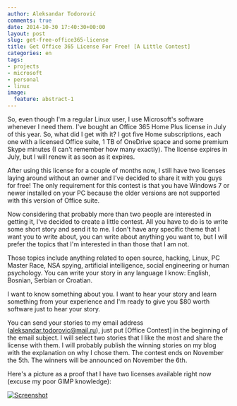 ```yaml
---
author: Aleksandar Todorović
comments: true
date: 2014-10-30 17:40:30+00:00
layout: post
slug: get-free-office365-license
title: Get Office 365 License For Free! [A Little Contest]
categories: en
tags:
- projects
- microsoft
- personal
- linux
image:
  feature: abstract-1
---
```


So, even though I'm a regular Linux user, I use Microsoft's software whenever I need them. I've bought an Office 365 Home Plus license in July of this year. So, what did I get with it? I got five Home subscriptions, each one with a licensed Office suite, 1 TB of OneDrive space and some premium Skype minutes (I can't remember how many exactly). The license expires in July, but I will renew it as soon as it expires.

After using this license for a couple of months now, I still have two licenses laying around without an owner and I've decided to share it with you guys for free! The only requirement for this contest is that you have Windows 7 or newer installed on your PC because the older versions are not supported with this version of Office suite.

Now considering that probably more than two people are interested in getting it, I've decided to create a little contest. All you have to do is to write some short story and send it to me. I don't have any specific theme that I want you to write about, you can write about anything you want to, but I will prefer the topics that I'm interested in than those that I am not.

Those topics include anything related to open source, hacking, Linux, PC Master Race, NSA spying, artificial intelligence, social engineering or human psychology. You can write your story in any language I know: English, Bosnian, Serbian or Croatian.

I want to know something about you. I want to hear your story and learn something from your experience and I'm ready to give you $80 worth software just to hear your story.

You can send your stories to my email address ([aleksandar.todorovic@mail.ru](mailto:aleksandar.todorovic@mail.ru)), just put [Office Contest] in the beginning of the email subject. I will select two stories that I like the most and share the license with them. I will probably publish the winning stories on my blog with the explanation on why I chose them. The contest ends on November the 5th. The winners will be announced on November the 6th.

Here's a picture as a proof that I have two licenses available right now (excuse my poor GIMP knowledge):

[![Screenshot](https://aleksandartodorovic.files.wordpress.com/2014/10/screenshot-from-2014-10-30-181831.png?w=300)](https://aleksandartodorovic.files.wordpress.com/2014/10/screenshot-from-2014-10-30-181831.png)
